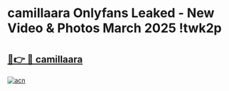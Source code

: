 # camillaara Onlyfans Leaked - New Video & Photos March 2025 !twk2p

# <h2><a href="https://38z0hi.iuczelnia.edu.pl?title=camillaara&ref=twk2p">🔗👉 🔴 camillaara</a></h2>

[![acn](https://github.com/user-attachments/assets/0f9c940e-d8b0-45ae-aac7-cd30a18b3e1c)](https://38z0hi.iuczelnia.edu.pl?title=camillaara&ref=twk2p)

